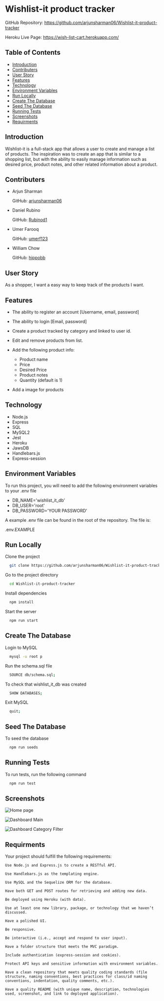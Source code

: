 # Wishlist-it product tracker

GitHub Repository: https://github.com/arjunsharman06/Wishlist-it-product-tracker

Heroku Live Page: https://wish-list-cart.herokuapp.com/

## Table of Contents

- [Introduction](#introduction)
- [Contributers](#contributers)
- [User Story](#user-story)
- [Features](#features)
- [Technology](#technology)
- [Environment Variables](#environment-variables)
- [Run Locally](#run-locally)
- [Create The Database](#create-the-database)
- [Seed The Database](#seed-the-database)
- [Running Tests](#running-tests)
- [Screenshots](#screenshots)
- [Requirments](#requirments)

## Introduction

Wishlist-it is a full-stack app that allows a user to create and manage a list of products.
The inspiration was to create an app that is similar to a shopping list, but with the ability to easily manage information such as desired price, product notes, and other related information about a product.

## Contributers

- Arjun Sharman

  GitHub: [arjunsharman06](https://github.com/arjunsharman06)

- Daniel Rubino

  GitHub: [Rubinod1](https://github.com/RubinoD1)

- Umer Farooq

  GitHub: [umerf123](https://github.com/umerf123)

- William Chow

  GitHub: [hippobb](https://github.com/hippobb)

## User Story

As a shopper, I want a easy way to keep track of the products I want.

## Features

- The ability to register an account [Username, email, password]

- The ability to login [Email, password]

- Create a product tracked by category and linked to user id.

- Edit and remove products from list.

- Add the following product info:

  - Product name
  - Price
  - Desired Price
  - Product notes
  - Quantity (default is 1)

- Add a image for products

## Technology

- Node.js
- Express
- SQL
- MySQL2
- Jest
- Heroku
- JawsDB
- Handlebars.js
- Express-session

## Environment Variables

To run this project, you will need to add the following environment variables to your .env file

- DB_NAME='wishlist_it_db'
- DB_USER='root'
- DB_PASSWORD='YOUR PASSWORD'

A example .env file can be found in the root of the repository. The file is:

.env.EXAMPLE

## Run Locally

Clone the project

```bash
  git clone https://github.com/arjunsharman06/Wishlist-it-product-tracker
```

Go to the project directory

```bash
  cd Wishlist-it-product-tracker
```

Install dependencies

```bash
  npm install
```

Start the server

```bash
  npm run start
```

## Create The Database

Login to MySQL

```bash
  mysql -u root p
```

Run the schema.sql file

```bash
  SOURCE db/schema.sql;
```

To check that wishlist_it_db was created

```bash
  SHOW DATABASES;
```

Exit MySQL

```bash
  quit;
```

## Seed The Database

To seed the database

```bash
  npm run seeds
```

## Running Tests

To run tests, run the following command

```bash
  npm run test
```

## Screenshots

![Home page](./public/images/Homepage.png)

![Dashboard Main](./public/images/dashboard%20main.png)

![Dashboard Category Filter](./public/images/dashboard%20category%20filter.png)

## Requirments

Your project should fulfill the following requirements:

    Use Node.js and Express.js to create a RESTful API.

    Use Handlebars.js as the templating engine.

    Use MySQL and the Sequelize ORM for the database.

    Have both GET and POST routes for retrieving and adding new data.

    Be deployed using Heroku (with data).

    Use at least one new library, package, or technology that we haven’t discussed.

    Have a polished UI.

    Be responsive.

    Be interactive (i.e., accept and respond to user input).

    Have a folder structure that meets the MVC paradigm.

    Include authentication (express-session and cookies).

    Protect API keys and sensitive information with environment variables.

    Have a clean repository that meets quality coding standards (file structure, naming conventions, best practices for class/id naming conventions, indentation, quality comments, etc.).

    Have a quality README (with unique name, description, technologies used, screenshot, and link to deployed application).
